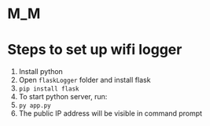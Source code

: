 # M_M
# Steps to set up wifi logger
1. Install python
2. Open ```flaskLogger``` folder and install flask
3. ```pip install flask```
4. To start python server, run:
5. ```py app.py```
6. The public IP address will be visible in command prompt
